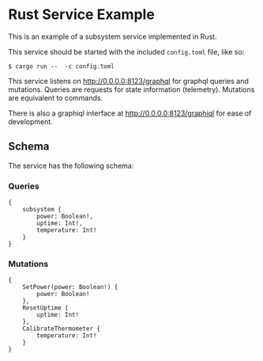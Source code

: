 # Rust Service Example

This is an example of a subsystem service implemented in Rust.

This service should be started with the included `config.toml` file, like so:

    $ cargo run --  -c config.toml

This service listens on http://0.0.0.0:8123/graphql for
graphql queries and mutations.
Queries are requests for state information (telemetry).
Mutations are equivalent to commands.

There is also a graphiql interface at http://0.0.0.0:8123/graphiql
for ease of development.

## Schema

The service has the following schema:

### Queries

    {
        subsystem {
            power: Boolean!,
            uptime: Int!,
            temperature: Int!
        }
    }
    
### Mutations

    {
        SetPower(power: Boolean!) {
            power: Boolean!
        },
        ResetUptime {
            uptime: Int!
        },
        CalibrateThermometer {
            temperature: Int!
        }
    }